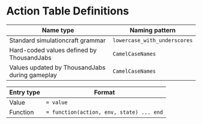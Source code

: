 Action Table Definitions
========================

| Name type | Naming pattern |
| --- | --- |
| Standard simulationcraft grammar | `lowercase_with_underscores` |
| Hard-coded values defined by ThousandJabs | `CamelCaseNames` |
| Values updated by ThousandJabs during gameplay | `CamelCaseNames` |

| Entry type | Format |
| --- | --- |
| Value | `= value` |
| Function | `= function(action, env, state) ... end` |
